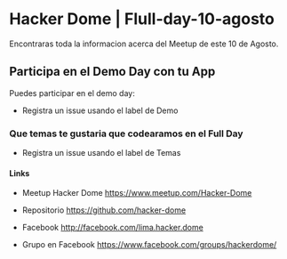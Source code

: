 # Hacker Dome | Flull-day-10-agosto
Encontraras toda la informacion acerca del Meetup de este 10 de Agosto.


## Participa en el Demo Day con tu App

Puedes participar en el demo day:

 - Registra un issue usando el label de Demo

### Que temas te gustaria que codearamos en el Full Day

 - Registra un issue usando el label de Temas


#### Links

 - Meetup Hacker Dome
    https://www.meetup.com/Hacker-Dome
    
 - Repositorio
    https://github.com/hacker-dome
    
 - Facebook
    http://facebook.com/lima.hacker.dome
    
 - Grupo en Facebook
    https://www.facebook.com/groups/hackerdome/
